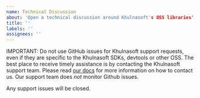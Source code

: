 ```yaml
---
name: Technical Discussion
about: 'Open a technical discussion around Khulnasoft's OSS libraries'
title: ''
labels: ''
assignees: ''
---
```


IMPORTANT: Do not use GitHub issues for Khulnasoft support requests, even if they are specific to the Khulnasoft SDKs, devtools or other OSS. The best place to receive timely assistance is by contacting the Khulnasoft support team. Please read [our docs](https://www.khulnasoft.com/c/docs/help-and-support#contacting-us) for more information on how to contact us. Our support team does _not_ monitor Github issues.

Any support issues will be closed.
